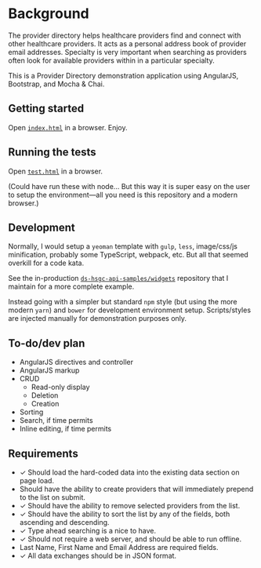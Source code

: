 # Background

The provider directory helps healthcare providers find and connect with other healthcare providers. It acts as a personal address book of provider email addresses. Specialty is very important when searching as providers often look for available providers within in a particular specialty.

This is a Provider Directory demonstration application using AngularJS, Bootstrap, and Mocha & Chai.

## Getting started

Open [`index.html`](index.html) in a browser. Enjoy.

## Running the tests

Open [`test.html`](test.html) in a browser.

(Could have run these with node... But this way it is super easy on the user to setup the environment—all you need is this repository and a modern browser.)

## Development

Normally, I would setup a `yeoman` template with `gulp`, `less`, image/css/js minification, probably some TypeScript, webpack, etc. But all that seemed overkill for a code kata.

See the in-production [`ds-hsgc-api-samples/widgets`](https://github.com/jon-adams/ds-hsgc-api-samples/tree/master/widgets) repository that I maintain for a more complete example.

Instead going with a simpler but standard `npm` style (but using the more modern `yarn`) and `bower` for development environment setup. Scripts/styles are injected manually for demonstration purposes only.

## To-do/dev plan

* AngularJS directives and controller
* AngularJS markup
* CRUD
  * Read-only display
  * Deletion
  * Creation
* Sorting
* Search, if time permits
* Inline editing, if time permits

## Requirements

* ✓ Should load the hard-coded data into the existing data section on page load.
* Should have the ability to create providers that will immediately prepend to the list on submit.
* ✓ Should have the ability to remove selected providers from the list.
* ✓ Should have the ability to sort the list by any of the fields, both ascending and descending.
* ✓ Type ahead searching is a nice to have.
* ✓ Should not require a web server, and should be able to run offline.
* Last Name, First Name and Email Address are required fields.
* ✓ All data exchanges should be in JSON format.

